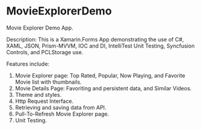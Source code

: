 # MovieExplorerDemo

Movie Explorer Demo App.

Description: This is a Xamarin.Forms App demonstrating the use of C#, XAML, JSON, Prism-MVVM, IOC and DI, IntelliTest Unit Testing, Syncfusion Controls, and PCLStorage use.

Features include:
  1. Movie Explorer page: Top Rated, Popular, Now Playing, and Favorite Movie list with thumbnails.
  2. Movie Details Page: Favoriting and persistent data, and Similar Videos.
  3. Theme and styles.
  4. Http Request Interface.
  5. Retrieving and saving data from API.
  6. Pull-To-Refresh Movie Explorer page.
  7. Unit Testing.
